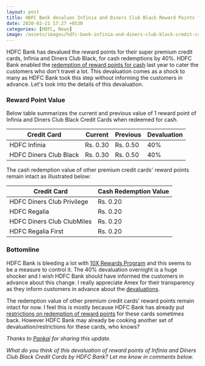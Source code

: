 ```yaml
---
layout: post
title: HDFC Bank devalues Infinia and Diners Club Black Reward Points for Cash Redemption
date: 2020-02-21 17:27 +0530
categories: [HDFC, News]
image: /assets/images/hdfc-bank-infinia-and-diners-club-black-credit-cards.jpg
---
```


HDFC Bank has devalued the reward points for their super premium credit cards, Infinia and Diners Club Black, for cash redemptions by 40%. HDFC Bank enabled the [redemption of reward points for cash](/redeem-hdfc-credit-card-reward-points-for-cash/) last year to cater the customers who don't travel a lot. This devaluation comes as a shock to many as HDFC Bank took this step without informing the customers in advance. Let's look into the details of this devaluation.

### Reward Point Value

Below table summarizes the current and previous value of 1 reward point of Infinia and Diners Club Black Credit Cards when redeemed for cash.

<table class="table" style="display: block;overflow-x: auto;">
<thead class="thead-dark">
<tr>
    <th scope="col"> Credit Card</th>
	<th scope="col"> Current</th>
    <th scope="col"> Previous</th>
    <th scope="col"> Devaluation</th>
</tr>
</thead>
<tbody>
<tr>
    <td> HDFC Infinia </td>
	<td> Rs. 0.30 </td>
    <td> Rs. 0.50 </td>
    <td> 40% </td>
</tr>
<tr>
    <td> HDFC Diners Club Black </td>
	<td> Rs. 0.30 </td>
    <td> Rs. 0.50 </td>
    <td> 40% </td>
</tr>
</tbody>
</table>

The cash redemption value of other premium credit cards' reward points remain intact as illustrated below:

<table class="table" style="display: block;overflow-x: auto;">
<thead class="thead-dark">
<tr>
    <th scope="col"> Credit Card</th>
	<th scope="col"> Cash Redemption Value</th>
</tr>
</thead>
<tbody>
<tr>
    <td> HDFC Diners Club Privilege </td>
	<td> Rs. 0.20 </td>
</tr>
<tr>
    <td> HDFC Regalia </td>
	<td> Rs. 0.20 </td>
</tr>
<tr>
    <td> HDFC Diners Club ClubMiles</td>
	<td> Rs. 0.20 </td>
</tr>
<tr>
    <td> HDFC Regalia First</td>
	<td> Rs. 0.20 </td>
</tr>
</tbody>
</table>

### Bottomline

HDFC Bank is bleeding a lot with [10X Rewards Program](/hdfc-bank-10x-rewards-program-february-2020-update/) and this seems to be a measure to control it. The 40% devaluation overnight is a huge shocker and I wish HDFC Bank should have informed the customers in advance about this change. I really appreciate Amex for their transparency as they inform customers in advance about the [devaluations](/amex-gold-collection-introduction-of-taj-vouchers-devaluation-for-amazon-vouchers-statement-credit/).

The redemption value of other premium credit cards' reward points remain intact for now. I feel this is mostly because HDFC Bank has already put [restrictions on redemption of reward points](/new-restriction-on-hdfc-bank-regalia-and-diners-clubmiles-credit-card-rewards-redemption/) for these cards sometimes back. However HDFC Bank may already be cooking another set of devaluation/restrictions for these cards, who knows?

_Thanks to [Pankaj](https://cardinfo.in/hdfc-diners-club-black-credit-card-review/#commento-3846f971266af1764e3ad65c0d08c93b9f191ca361a2355ddcdb8429d0b08940) for sharing this update._

_What do you think of this devaluation of reward points of Infinia and Diners Club Black Credit Cards by HDFC Bank? Let me know in comments below._
